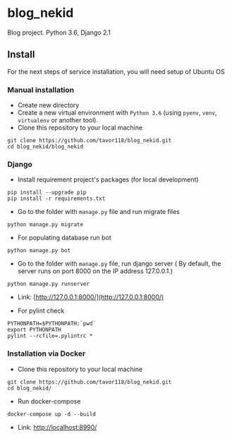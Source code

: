 # blog_nekid
Blog project. Python 3.6, Django 2.1

## Install
For the next steps of service installation, you will need setup of Ubuntu OS

### Manual installation
* Create new directory
* Create a new virtual environment with `Python 3.6` 
(using `pyenv`, `venv`, `virtualenv`  or another tool).
* Clone this repository to your local machine
```commandline
git clone https://github.com/tavor118/blog_nekid.git
cd blog_nekid/blog_nekid
```

### Django

* Install requirement project's packages (for local development)
```commandline
pip install --upgrade pip
pip install -r requirements.txt
```

* Go to the folder with `manage.py` file and run migrate files
```
python manage.py migrate
```

* For populating database run bot 
```
python manage.py bot
```

* Go to the folder with `manage.py` file, run django server 
( By default, the server runs on port 8000 on the IP address 127.0.0.1.)

```
python manage.py runserver
```
* Link: [http://127.0.0.1:8000/](http://127.0.0.1:8000/)


* For pylint check
```commandline
PYTHONPATH=$PYTHONPATH:`pwd`
export PYTHONPATH
pylint --rcfile=.pylintrc *
```

### Installation via Docker

* Clone this repository to your local machine
```commandline
git clone https://github.com/tavor118/blog_nekid.git
cd blog_nekid/
```

* Run docker-compose
```commandline
docker-compose up -d --build
```
* Link: [http://localhost:8990/](http://localhost:8990/)